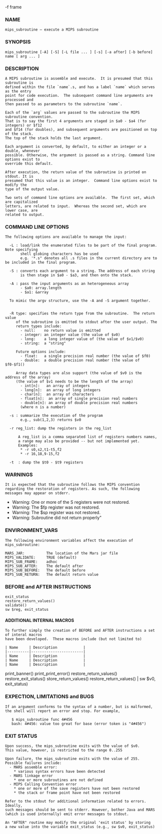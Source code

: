 -f frame  

### NAME
    mips_subroutine – execute a MIPS subroutine

### SYNOPSIS
    mips_subroutine [-A] [-S] [-L file ... ] [-s] [-a after] [-b before] name [ arg ... ]


### DESCRIPTION
    A MIPS subroutine is assemble and execute.  It is presumed that this subroutine is 
    defined within the file `name`.s, and has a label `name` which serves as the entry 
    point for code execution.  The subsequent command line arguments are processed and 
    then passed to as parameters to the subroutine `name`.

    Each of the `arg` values are passed to the subroutine the MIPS subroutine convention.
    That is to say the first 4 arguments are staged in $a0 - $a4 (for integers) or $f12
    and $f14 (for doubles), and subsequent arguments are positioned on top of the stack.
    The top of the stack holds the last argument.

    Each argument is converted, by default, to either an integer or a double, whenever
    possible. Otherwise, the argument is passed as a string. Command line options exist to
    override this default.
    
    After execution, the return value of the subroutine is printed on stdout. It is 
    presumed that this value is an integer.  Command line options exist to modify the 
    type of the output value.

    Two sets of command line options are available.  The first set, which are capitalized
    letters, are related to input.  Whereas the second set, which are lower case, are
    related to output.

### COMMAND LINE OPTIONS
    The following options are available to manage the input:

      -L : load/link the enumerated files to be part of the final program.  Note specifying 
           shell globing characters has be used
           e.g. '*.s" denotes all .s files in the current directory are to be included in the final program.

      -S : converts each argument to a string. The address of each string
           is then stage in $a0 - $a3, and then onto the stack.

      -A : pass the input arguments as an heterogeneous array 
           - $a0: array.length
           - $a1: &array

      To mimic the argv structure, use the -A and -S argument together.


      -R type: specifies the return type from the subroutine.  The return value
         of the subroutine is emitted to stdout after the user output. The
         return types include:
           - null:    no return value is emitted
           - integer: an integer value (the value of $v0)
           - long:    a long integer value of (the value of $v1/$v0)
           - string:  a "string" 
            
         Future options include:
           - float:   a single precision real number (the value of $f0)
           - double:  a double precision real number (the value of $f0-$f1()

         Array data types are also support (the value of $v0 is the address of the array)
         (the value of $v1 needs to be the length of the array)
           - int[n]:   an array of integers 
           - long[n]:  an array of long integers
           - char[n]:  an array of characters
           - float[n]:  an array of single precision real numbers
           - double[n]: an array of double precision real numbers
           (where n is a number)

      -s : summarize the execution of the program 
           e.g., sub(1,2,3) returns $v0

      -r reg_list: dump the registers in the reg_list
        
          A reg_list is a comma separated list of registers numbers names,
          a range may also be provided -- but not implemented yet.
          Examples:
           * -r s0,s2,t1-t5,f2
           * -r 16,18,9-15,f2

      -t  : dump the $t0 - $t9 registers 


### WARNINGS
    It is expected that the subroutine follows the MIPS convention
    regarding the restoration of registers. As such, the following
    messages may appear on stderr.

   * Warning: One or more of the S registers were not restored.
   * Warning: The $fp register was not restored.
   * Warning: The $sp register was not restored.
   * Warning: Subroutine did not return properly"


### ENVIRONMENT_VARS
    The following environment variables affect the execution of mips_subroutine:

    MARS_JAR:          The location of the Mars jar file
    MIPS_VALIDATE:     TRUE (default)
    MIPS_SUB_FRAME:    adhoc
    MIPS_SUB_AFTER:    The default after
    MIPS_SUB_BEFORE:   The default before
    MIPS_SUB_RETURN:   The default return value 

### BEFORE and AFTER INSTRUCTIONS

    exit_status
    restore_return_values()
    validate() 
    sw $reg, exit_status

#### ADDITIONAL INTERNAL MACROS
    To further simply the creation of BEFORE and AFTER instructions a set of interal macros 
    have been developed.  These macros include (but not limited to)

    | Name     | Description            |
    |----------|------------------------|
    | Name     | Description            |
    | Name     | Description            |
    | Name     | Description            |

print_banner()
print_print_error()
restore_return_values()
restore_exit_status()
store_return_values()
restore_return_values()   |  sw $v0, exit_status)



### EXPECTION, LIMITATIONS and BUGS
    If an argument conforms to the syntax of a number, but is malformed,
    the shell will report an error and stop. For example,

       $ mips_subroutine func 4#456
       bash: 4#456: value too great for base (error token is "4#456")

### EXIT STATUS

    Upon success, the mips_subroutine exits with the value of $v0.
    This value, however, is restricted to the range 0..255

    Upon failure, the mips_subroutine exits with the value of 255.
    Possible failures include:
      - MARS assemble error:
        * various syntax errors have been detected
      - MARS linkage error
        * one or more subroutines are not defined
      - MIPS Calling Convention error
        * one or more of the save registers have not been restored
        * the stack or frame point have not been restored

    Refer to the stdout for additional information related to errors.  Ideally,
    such messages should be sent to stderr. However, bother Java and MARS
    (which is used internally) emit error messages to stdout.

    An "AFTER" routine may modify the original 'exit status' by storing
    a new value into the variable exit_status (e.g., sw $v0, exit_status)


